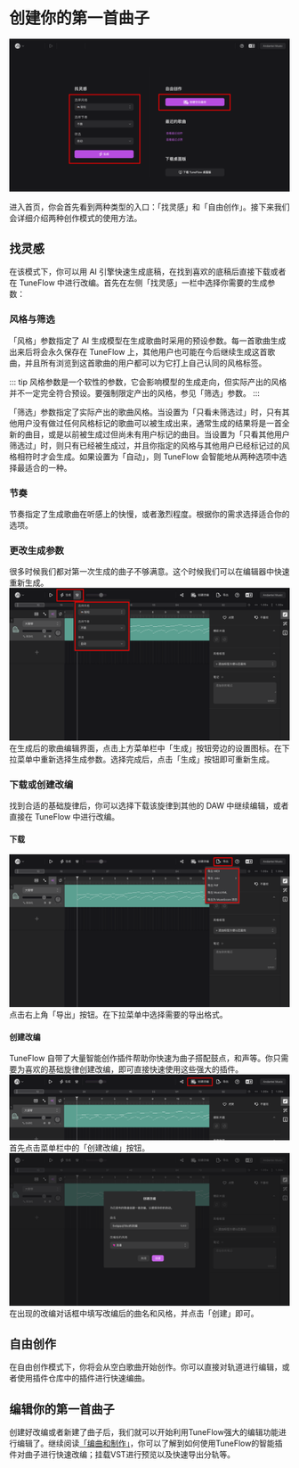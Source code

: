 # 创建你的第一首曲子

![首页](./images/homepage.png)

进入首页，你会首先看到两种类型的入口：「找灵感」和「自由创作」。接下来我们会详细介绍两种创作模式的使用方法。

## 找灵感

在该模式下，你可以用 AI 引擎快速生成底稿，在找到喜欢的底稿后直接下载或者在 TuneFlow 中进行改编。首先在左侧「找灵感」一栏中选择你需要的生成参数：

### 风格与筛选

「风格」参数指定了 AI 生成模型在生成歌曲时采用的预设参数。每一首歌曲生成出来后将会永久保存在 TuneFlow 上，其他用户也可能在今后继续生成这首歌曲，并且所有浏览到这首歌曲的用户都可以为它打上自己认同的风格标签。

<!-- prettier-ignore-start -->
::: tip
风格参数是一个软性的参数，它会影响模型的生成走向，但实际产出的风格并不一定完全符合预设。要强制限定产出的风格，参见「筛选」参数。
:::
<!-- prettier-ignore-end -->

「筛选」参数指定了实际产出的歌曲风格。当设置为「只看未筛选过」时，只有其他用户没有做过任何风格标记的歌曲可以被生成出来，通常生成的结果将是一首全新的曲目，或是以前被生成过但尚未有用户标记的曲目。当设置为「只看其他用户筛选过」时，则只有已经被生成过，并且你指定的风格与其他用户已经标记过的风格相符时才会生成。如果设置为「自动」，则 TuneFlow 会智能地从两种选项中选择最适合的一种。

### 节奏

节奏指定了生成歌曲在听感上的快慢，或者激烈程度。根据你的需求选择适合你的选项。

### 更改生成参数

很多时候我们都对第一次生成的曲子不够满意。这个时候我们可以在编辑器中快速重新生成。 ![首页](./images/regenerate.png) 在生成后的歌曲编辑界面，点击上方菜单栏中「生成」按钮旁边的设置图标。在下拉菜单中重新选择生成参数。选择完成后，点击「生成」按钮即可重新生成。

### 下载或创建改编

找到合适的基础旋律后，你可以选择下载该旋律到其他的 DAW 中继续编辑，或者直接在 TuneFlow 中进行改编。

#### 下载

![首页](./images/download.png) 点击右上角「导出」按钮。在下拉菜单中选择需要的导出格式。

#### 创建改编

TuneFlow 自带了大量智能创作插件帮助你快速为曲子搭配鼓点，和声等。你只需要为喜欢的基础旋律创建改编，即可直接快速使用这些强大的插件。 ![首页](./images/rearrange1.png) 首先点击菜单栏中的「创建改编」按钮。 ![首页](./images/rearrange2.png) 在出现的改编对话框中填写改编后的曲名和风格，并点击「创建」即可。

## 自由创作

在自由创作模式下，你将会从空白歌曲开始创作。你可以直接对轨道进行编辑，或者使用插件仓库中的插件进行快速编曲。


## 编辑你的第一首曲子

创建好改编或者新建了曲子后，我们就可以开始利用TuneFlow强大的编辑功能进行编辑了。继续阅读[「编曲和制作」](/help/zh/editing-tracks/)，你可以了解到如何使用TuneFlow的智能插件对曲子进行快速改编；挂载VST进行预览以及快速导出分轨等。